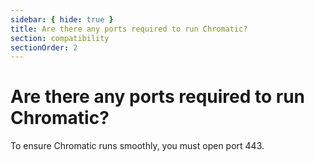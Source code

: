 ```yaml
---
sidebar: { hide: true }
title: Are there any ports required to run Chromatic?
section: compatibility
sectionOrder: 2
---
```


# Are there any ports required to run Chromatic?

To ensure Chromatic runs smoothly, you must open port 443.

